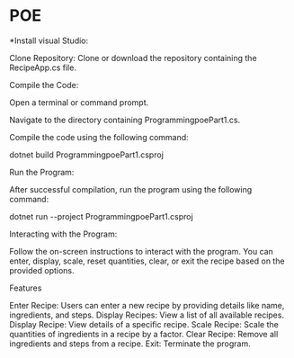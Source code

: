 # POE
*Install visual Studio:

Clone Repository: Clone or download the repository containing the RecipeApp.cs file.

Compile the Code:

Open a terminal or command prompt.

Navigate to the directory containing ProgrammingpoePart1.cs.

Compile the code using the following command:

dotnet build ProgrammingpoePart1.csproj

Run the Program:

After successful compilation, run the program using the following command:

dotnet run --project ProgrammingpoePart1.csproj

Interacting with the Program:

Follow the on-screen instructions to interact with the program.
You can enter, display, scale, reset quantities, clear, or exit the recipe based on the provided options.


Features

Enter Recipe: Users can enter a new recipe by providing details like name, ingredients, and steps.
Display Recipes: View a list of all available recipes.
Display Recipe: View details of a specific recipe.
Scale Recipe: Scale the quantities of ingredients in a recipe by a factor.
Clear Recipe: Remove all ingredients and steps from a recipe.
Exit: Terminate the program.



